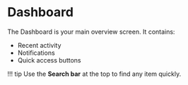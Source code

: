 # Dashboard

The Dashboard is your main overview screen. It contains:  
- Recent activity  
- Notifications  
- Quick access buttons  

!!! tip
    Use the **Search bar** at the top to find any item quickly.  
